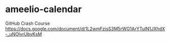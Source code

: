 # ameelio-calendar

GitHub Crash Course
https://docs.google.com/document/d/1L2wmFzisS3M5rWG1ArYTuIN1JXhdX-_uNOlyrUbyKsM
